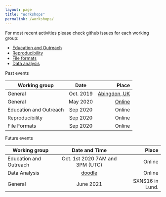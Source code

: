 ```yaml
---
layout: page
title: "Workshops"
permalink: /workshops/
---
```

For most recent activities please check github issues for each working group:
- [Education and Outreach](https://github.com/reflectivity/edu_outreach/issues)
- [Reproducibility](https://github.com/reflectivity//reproducibility/issues)
- [File formats](https://github.com/reflectivity/file_format/issues)
- [Data analysis](https://github.com/reflectivity/analysis/issues)


Past events 

| Working group  |      Date      |  Place | 
|----------|:-------------:|------:|
| General | Oct. 2019 |  [Abingdon, UK](https://reflectivity.github.io/workshop_2019/)|
| General | May 2020 |   [Online](https://reflectivity.github.io/workshop_2020/)  | 
| Education and Outreach | Sep 2020 | Online |
| Reproducibility | Sep 2020 | Online  |
| File Formats | Sep 2020 | Online |

Future events

|  Working group | Date and Time   |      Place      | 
|----------|:-------------:|------:|
|  Education and Outreach | Oct. 1st 2020 7AM and 3PM (UTC) |  Online |
|  Data Analysis |[doodle](https://doodle.com/poll/4ameykdmwriwcr53)| Online  |
|  General | June 2021 | SXNS16 in Lund. |


